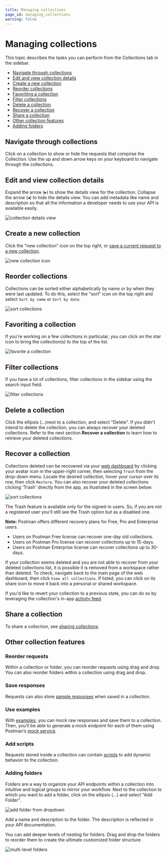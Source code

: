 ```yaml
---
title: Managing collections
page_id: managing_collections
warning: false
---
```


# Managing collections

This topic describes the tasks you can perform from the Collections tab in the sidebar.

* [Navigate through collections](managing_collections.md#navigate-through-collections)
* [Edit and view collection details](managing_collections.md#edit-and-view-collection-details)
* [Create a new collection](managing_collections.md#create-a-new-collection)
* [Reorder collections](managing_collections.md#reorder-collections)
* [Favoriting a collection](managing_collections.md#favoriting-a-collection)
* [Filter collections](managing_collections.md#filter-collections)
* [Delete a collection](managing_collections.md#delete-a-collection)
* [Recover a collection](managing_collections.md#recover-a-collection)
* [Share a collection](managing_collections.md#share-a-collection)
* [Other collection features](managing_collections.md#other-collection-features)
* [Adding folders](managing_collections.md#adding-folders)

## Navigate through collections

Click on a collection to show or hide the requests that comprise the Collection. Use the up and down arrow keys on your keyboard to navigate through the collections.

## Edit and view collection details

Expand the arrow \(▸\) to show the details view for the collection. Collapse the arrow \(◂\) to hide the details view. You can add metadata like name and description so that all the information a developer needs to use your API is available easily.

![collection details view](https://s3.amazonaws.com/postman-static-getpostman-com/postman-docs/Collection_Details_View_New.png)

## Create a new collection

Click the "new collection" icon on the top right, or [save a current request to a new collection](/postman/collections/creating_collections.md).

![new collection icon](https://s3.amazonaws.com/postman-static-getpostman-com/postman-docs/WS-create-new-collection-sidebar.png)

## Reorder collections

Collections can be sorted either alphabetically by name or by when they were last updated. To do this, select the "sort" icon on the top right and select `Sort by name` or `Sort by date`.

![sort collections](https://s3.amazonaws.com/postman-static-getpostman-com/postman-docs/WS-reorder-collections-sidebar.png)

## Favoriting a collection

If you're working on a few collections in particular, you can click on the star icon to bring the collection\(s\) to the top of the list.

![favorite a collection](https://s3.amazonaws.com/postman-static-getpostman-com/postman-docs/WS-favorite-sidebar+copy.png)

## Filter collections

If you have a lot of collections, filter collections in the sidebar using the search input field.

![filter collections](https://s3.amazonaws.com/postman-static-getpostman-com/postman-docs/WS-filter-collections-sidebar.png)

## Delete a collection

Click the ellipsis \(...\)next to a collection, and select "Delete". If you didn't intend to delete the collection, you can always recover your deleted collections. Refer to the next section **Recover a collection** to learn how to retrieve your deleted collections.

## Recover a collection

Collections deleted can be recovered via your [web dashboard](https://app.getpostman.com/) by clicking your avatar icon in the upper-right corner, then selecting `Trash` from the drop-down menu. Locate the desired collection, hover your cursor over its row, then click `Restore`. You can also recover your deleted collections clicking 'Trash' directly from the app, as illustrated in the screen below:

![sort collections](https://s3.amazonaws.com/postman-static-getpostman-com/postman-docs/Trash2.png)

The Trash feature is available only for the signed-in users. So, if you are not a registered user you'll still see the Trash option but as a disabled one.

**Note:** Postman offers different recovery plans for Free, Pro and Enterprise users.

* Users on Postman Free license can recover one-day old collections.
* Users on Postman Pro license can recover collections up to 15-days.
* Users on Postman Enterprise license can recover collections up to 30-days.

If your collection seems deleted and you are not able to recover from your deleted collections list, it is possible it is removed from a workspace rather than deleted. To check, navigate back to the main page of the web dashboard, then click `View all collections`. If listed, you can click on its share icon to move it back into a personal or shared workspace.

If you'd like to revert your collection to a previous state, you can do so by leveraging the collection's in-app [activity feed](/postman/workspaces/activity_feed_and_restoring_collections.md).

## Share a collection

To share a collection, see [sharing collections](/postman/collections/sharing_collections.md).

## Other collection features

### Reorder requests

Within a collection or folder, you can reorder requests using drag and drop. You can also reorder folders within a collection using drag and drop.

### Save responses

Requests can also store [sample responses](/postman/sending_api_requests/responses.md) when saved in a collection.

### Use examples

With [examples](/postman/collections/examples.md), you can mock raw responses and save them to a collection. Then, you’ll be able to generate a mock endpoint for each of them using Postman’s [mock service](/postman/mock_servers/intro_to_mock_servers.md).

### Add scripts

Requests stored inside a collection can contain [scripts](/postman/scripts/intro_to_scripts.md) to add dynamic behavior to the collection.

### Adding folders

Folders are a way to organize your API endpoints within a collection into intuitive and logical groups to mirror your workflow. Next to the collection to which you want to add a folder, click on the ellipsis \(...\) and select "Add Folder".

![add folder from dropdown](https://s3.amazonaws.com/postman-static-getpostman-com/postman-docs/Add_Folder_Dropdown.png)

Add a name and description to the folder. The description is reflected in your API documentation.

You can add deeper levels of nesting for folders. Drag and drop the folders to reorder them to create the ultimate customized folder structure.

![multi-level folders](https://s3.amazonaws.com/postman-static-getpostman-com/postman-docs/Collections_Folder_View.png)

